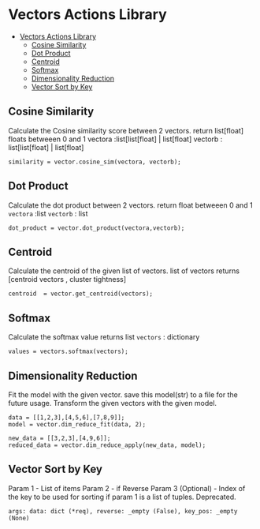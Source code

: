 # Vectors Actions Library

- [Vectors Actions Library](#vectors-actions-library)
  - [Cosine Similarity](#cosine-similarity)
  - [Dot Product](#dot-product)
  - [Centroid](#centroid)
  - [Softmax](#softmax)
  - [Dimensionality Reduction](#dimensionality-reduction)
  - [Vector Sort by Key](#vector-sort-by-key)

## Cosine Similarity

Calculate the Cosine similarity score between 2 vectors.
return list[float] floats betweeen  0 and 1
vectora :list[list[float] | list[float]
vectorb : list[list[float] | list[float]

```jac
similarity = vector.cosine_sim(vectora, vectorb);
```

## Dot Product

Calculate the dot product between 2 vectors.
return float betweeen  0 and 1
`vectora` :list
`vectorb` : list

```jac
dot_product = vector.dot_product(vectora,vectorb);
```

## Centroid

Calculate the centroid of the given list of vectors.
list of vectors
returns [centroid vectors , cluster tightness]

```jac
centroid  = vector.get_centroid(vectors);
```

## Softmax

Calculate the softmax value
returns list
`vectors` : dictionary

```jac
values = vectors.softmax(vectors);
```

## Dimensionality Reduction

Fit the model with the given vector. save this model(str) to a file for the future usage.
Transform the given vectors with the given model.

```jac
data = [[1,2,3],[4,5,6],[7,8,9]];
model = vector.dim_reduce_fit(data, 2);

new_data = [[3,2,3],[4,9,6]];
reduced_data = vector.dim_reduce_apply(new_data, model);
```

## Vector Sort by Key

Param 1 - List of items
Param 2 - if Reverse
Param 3 (Optional) - Index of the key to be used for sorting if param 1 is a list of tuples. Deprecated.

```jac
args: data: dict (*req), reverse: _empty (False), key_pos: _empty (None)
```